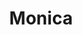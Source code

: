---
blog: https://monicahq.com/blog
facebook: https://facebook.com/MonicaPersonalCRM
git: https://github.com/monicahq/monica
logohandle: monicahq
sort: monicahq
title: Monica
twitter: https://x.com/MonicaHQ_app
website: https://www.monicahq.com/
---